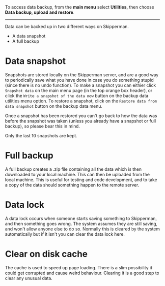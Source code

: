 To access data backup, from the **main menu** select **Utilities**, then choose **Data backup, upload and restore**.
___

Data can be backed up in two different ways on Skipperman.

- A data snapshot
- A full backup

# Data snapshot

Snapshots are stored locally on the Skipperman server, and are a good way to periodically save what you have done in case you do something stupid (since there is no undo function). To make a snapshot you can eithier click `Snapshot data` on the main menu page (in the top orange box header), or click the `Write a snapshot of the data now` button on the backup data utilities menu option. To restore a snapshot, click on the `Restore data from data snapshot` button on the backup data menu. 

Once a snapshot has been restored you can't go back to how the data was before the snapshot was taken (unless you already have a snapshot or full backup), so please bear this in mind.

Only the last 10 snapshots are kept.

# Full backup

A full backup creates a .zip file containing all the data which is then downloaded to your local machine. This can then be uploaded from the local machine. This is useful for testing and code development, and to take a copy of the data should something happen to the remote server.

# Data lock

A data lock occurs when someone starts saving something to Skipperman, and then something goes wrong. The system assumes they are still saving, and won't allow anyone else to do so. Normally this is cleared by the system automatically but if it isn't you can clear the data lock here.

# Clear on disk cache

The cache is used to speed up page loading. There is a slim possibility it could get corrupted and cause weird behaviour. Clearing it is a good step to clear any unusual data.
